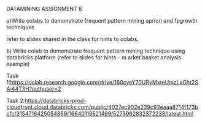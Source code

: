 DATAMINING ASSIGNMENT 6

a)Write  colabs to demonstrate frequent pattern mining apriori and fpgrowth techniques

refer to slides shared in the class for hints to colabs.

b) Write colab to demonstrate frequent pattern mining technique using databricks platform (refer to slides for hints - m arket basket analysis example)

Task 1:https://colab.research.google.com/drive/160cyeY70URyMxteUmzLxGht2SAi44T3H?authuser=2


Task 2:https://databricks-prod-cloudfront.cloud.databricks.com/public/4027ec902e239c93eaaa8714f173bcfc/3154716425054869/16640119521499/5273962832372238/latest.html
